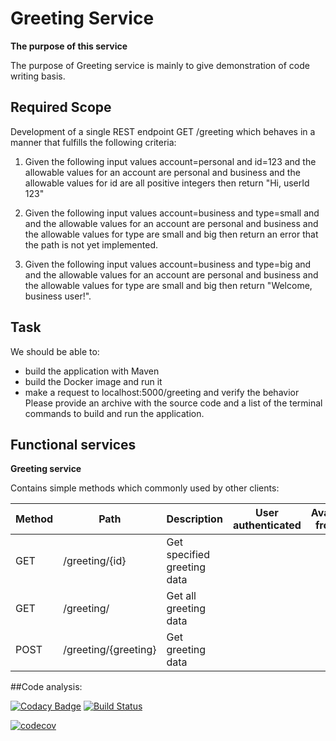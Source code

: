 # **Greeting Service**

**The purpose of this service**


The purpose of Greeting service is mainly to give demonstration of code writing basis.

## **Required Scope**

Development of a single REST endpoint GET /greeting which behaves in a manner that fulfills the following criteria:

1. Given the following input values account=personal and id=123 
and the allowable values for an account are personal and business
and the allowable values for id are all positive integers
then return "Hi, userId 123"

2. Given the following input values account=business and type=small and 
and the allowable values for an account are personal and business
and the allowable values for type are small and big
then return an error that the path is not yet implemented.

3. Given the following input values account=business and type=big and 
and the allowable values for an account are personal and business
and the allowable values for type are small and big
then return "Welcome, business user!".

## **Task**

We should be able to:
- build the application with Maven
- build the Docker image and run it
- make a request to localhost:5000/greeting and verify the behavior
Please provide an archive with the source code and a list of the terminal commands to build and run the application.

## **Functional services**

**Greeting service**

Contains simple methods which commonly used by other clients:

| Method | Path                | Description                  | User authenticated | Available from UI |
|--------|---------------------|------------------------------|--------------------|-------------------|
| GET    | /greeting/{id}      | Get specified greeting data   |                    |                   |
| GET    | /greeting/          | Get all greeting data        |                    |                   |
| POST   | /greeting/{greeting}| Get greeting data |                    |                   |


##Code analysis:

[![Codacy Badge](https://api.codacy.com/project/badge/Grade/d0883dda239d48e5bc7cf2fcde876b8d)](https://app.codacy.com/manual/BassamAZ/greeting-service?utm_source=github.com&utm_medium=referral&utm_content=BassamAZ/greeting-service&utm_campaign=Badge_Grade_Dashboard)
[![Build Status](https://travis-ci.org/BassamAZ/greeting-service.svg?branch=master)](https://travis-ci.org/BassamAZ/greeting-service)

[![codecov](https://codecov.io/gh/BassamAZ/greeting-service/branch/master/graph/badge.svg)](https://codecov.io/gh/BassamAZ/greeting-service)
